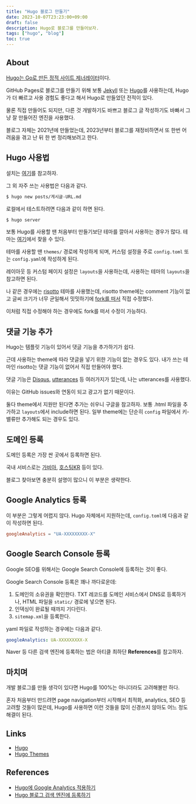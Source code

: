 ```yaml
---
title: "Hugo 블로그 만들기"
date: 2023-10-07T23:23:00+09:00
draft: false
description: Hugo로 블로그를 만들어보자.
tags: ["hugo", "blog"]
toc: true
---
```


## About

[Hugo는 Go로 만든 정적 사이트 제너레이터](https://gohugo.io/about/what-is-hugo/)이다.

GitHub Pages로 블로그를 만들기 위해 보통 [Jekyll](https://jekyllrb.com/) 또는 [Hugo](https://gohugo.io/)를 사용하는데, Hugo가 더 빠르고 사용 경험도 좋다고 해서 Hugo로 만들었던 전적이 있다.

물론 직접 만들어도 되지만, 다른 것 개발하기도 바쁘고 블로그 글 작성하기도 바빠서 그냥 잘 만들어진 엔진을 사용했다.

블로그 자체는 2021년에 만들었는데, 2023년부터 블로그를 재정비하면서 또 한번 어려움을 겪고 난 뒤 한 번 정리해보려고 한다.

## Hugo 사용법

설치는 [여기](https://gohugo.io/installation/)를 참고하자.

그 외 자주 쓰는 사용법은 다음과 같다.

```bash
$ hugo new posts/게시글-URL.md
```

로컬에서 테스트하려면 다음과 같이 하면 된다.

```bash
$ hugo server
```

보통 Hugo를 사용할 땐 처음부터 만들기보단 테마를 깔아서 사용하는 경우가 많다. 테마는 [여기](https://themes.gohugo.io/)에서 찾을 수 있다.

테마를 사용할 땐 `themes/` 경로에 작성하게 되며, 커스텀 설정을 주로 `config.toml` 또는 `config.yaml`에 작성하게 된다.

레이아웃 등 커스텀 페이지 설정은 `layouts`을 사용하는데, 사용하는 테마의 `layouts`을 참고하면 된다.

나 같은 경우에는 [risotto](https://github.com/joeroe/risotto) 테마를 사용했는데, risotto theme에는 comment 기능이 없고 글씨 크기가 너무 균일해서 밋밋하기에 [fork를 떠서](https://github.com/litsynp/risotto) 직접 수정했다.

이처럼 직접 수정해야 하는 경우에도 fork를 떠서 수정이 가능하다.

## 댓글 기능 추가

Hugo는 템플릿 기능이 있어서 댓글 기능을 추가하기가 쉽다.

근데 사용하는 theme에 따라 댓글을 넣기 위한 기능이 없는 경우도 있다. 내가 쓰는 테마인 risotto는 댓글 기능이 없어서 직접 만들어야 했다.

댓글 기능은 [Disqus](https://disqus.com/), [utterances](https://utteranc.es/) 등 여러가지가 있는데, 나는 utterances를 사용했다.

이유는 GitHub issues와 연동이 되고 광고가 없기 때문이다.

둘다 theme에서 지원만 된다면 추가는 쉬우니 구글을 참고하자. 보통 .html 파일을 추가하고 `layouts`에서 include하면 된다. 일부 theme에는 단순히 `config` 파일에서 키-밸류만 추가해도 되는 경우도 있다.

## 도메인 등록

도메인 등록은 가장 싼 곳에서 등록하면 된다.

국내 서비스로는 [가비아](https://www.gabia.com/), [호스팅KR](https://www.hosting.kr/) 등이 있다.

블로그 찾아보면 충분히 설명이 많으니 이 부분은 생략한다.

## Google Analytics 등록

이 부분은 그렇게 어렵지 않다. Hugo 자체에서 지원하는데, `config.toml`에 다음과 같이 작성하면 된다.

```toml
googleAnalytics = "UA-XXXXXXXXX-X"
```

## Google Search Console 등록

Google SEO를 위해서는 Google Search Console에 등록하는 것이 좋다.

Google Search Console 등록은 꽤나 까다로운데:

1. 도메인의 소유권을 확인한다. TXT 레코드를 도메인 서비스에서 DNS로 등록하거나, HTML 파일을 `static/` 경로에 넣으면 된다.
2. 인덱싱이 완료될 때까지 기다린다.
3. `sitemap.xml`을 등록한다.

yaml 파일로 작성하는 경우에는 다음과 같다.

```yaml
googleAnalytics: UA-XXXXXXXXX-X
```

Naver 등 다른 검색 엔진에 등록하는 법은 아티클 최하단 **References**를 참고하자.

## 마치며

개발 블로그를 만들 생각이 있다면 Hugo를 100%는 아니더라도 고려해볼만 하다.

혼자 처음부터 만드려면 page navigation부터 시작해서 최적화, analytics, SEO 등 고려할 것들이 많은데, Hugo를 사용하면 이런 것들을 많이 신경쓰지 않아도 어느 정도 해결이 된다.

## Links

- [Hugo](https://gohugo.io/)
- [Hugo Themes](https://themes.gohugo.io/)

## References

- [Hugo에 Google Analytics 적용하기](https://kimmj.github.io/hugo/google-analytics/)
- [Hugo 블로그 검색 엔진에 등록하기](https://ence2.github.io/2020/11/hugo-%EB%B8%94%EB%A1%9C%EA%B7%B8-%EA%B2%80%EC%83%89-%EC%97%94%EC%A7%84%EC%97%90-%EB%93%B1%EB%A1%9D%ED%95%98%EA%B8%B0/)
